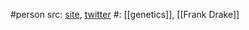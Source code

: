 #person 
src: [site](https://www.nadiadrake.com), [twitter](https://x.com/nadiamdrake) 
#: [[genetics]], [[Frank Drake]] 

